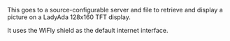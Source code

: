 This goes to a source-configurable server and file to retrieve and display a picture on a LadyAda 128x160 TFT display.

It uses the WiFly shield as the default internet interface.
